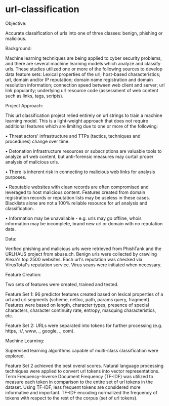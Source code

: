 # url-classification

Objective:

Accurate classification of urls into one of three classes: benign, phishing or malicious.


Background:

Machine learning techniques are being applied to cyber security problems, and there are several machine learning models which analyze and classify urls. These studies utilized one or more of the following sources to develop data feature sets: Lexical properties of the url; host-based characteristics; url, domain and/or IP reputation; domain name registration and domain resolution information; connection speed between web client and server; url link popularity; underlying url resource code (assessment of web content such as links, tags, scripts).
 
 
Project Approach:

This url classification project relied entirely on url strings to train a machine learning model. This is a light-weight approach that does not require additional features which are limiting due to one or more of the following: 

•	Threat actors' infrastructure and TTPs (tactics, techniques and procedures) change over time.

•	Detonation infrastructure resources or subscriptions are valuable tools to analyze url web content, but anti-forensic measures may curtail proper analysis of malicious urls.  

•	There is inherent risk in connecting to malicious web links for analysis purposes.

•	Reputable websites with clean records are often compromised and leveraged to host malicious content. Features created from domain registration records or reputation lists may 
be useless in these cases. Blacklists alone are not a 100% reliable resource for url analysis and classification.

•	Information may be unavailable - e.g. urls may go offline, whois information may be incomplete, brand new url or domain with no reputation data.


Data:

Verified phishing and malicious urls were retrieved from PhishTank and the URLHAUS project from abuse.ch. Benign urls were collected by crawling Alexa's top 2500 websites. Each url's reputation was checked via VirusTotal's reputation service. Virus scans were initiated when necessary.


Feature Creation: 

Two sets of features were created, trained and tested. 

Feature Set 1: 
96 predictor features created based on lexical properties of a url and url segments (scheme, netloc, path, params query, fragment). Features were based on length, character types, presence of special characters, character continuity rate, entropy, masquing characteristics, etc.

Feature Set 2: 
URLs were separated into tokens for further processing (e.g. https, ://, www, ., google, ., com). 


Machine Learning:

Supervised learning algorithms capable of multi-class classification were explored.

Feature Set 2 achieved the best overal scores. Natural language processing techniques were applied to convert url tokens into vector representations. Term Frequency–Inverse Document Frequency (TF-IDF) was utilized to measure each token in comparison to the entire set of url tokens in the dataset. Using TF-IDF, less frequent tokens are considered more informative and important. TF-IDF encoding normalized the frequency of tokens with respect to the rest of the corpus (set of url tokens).
